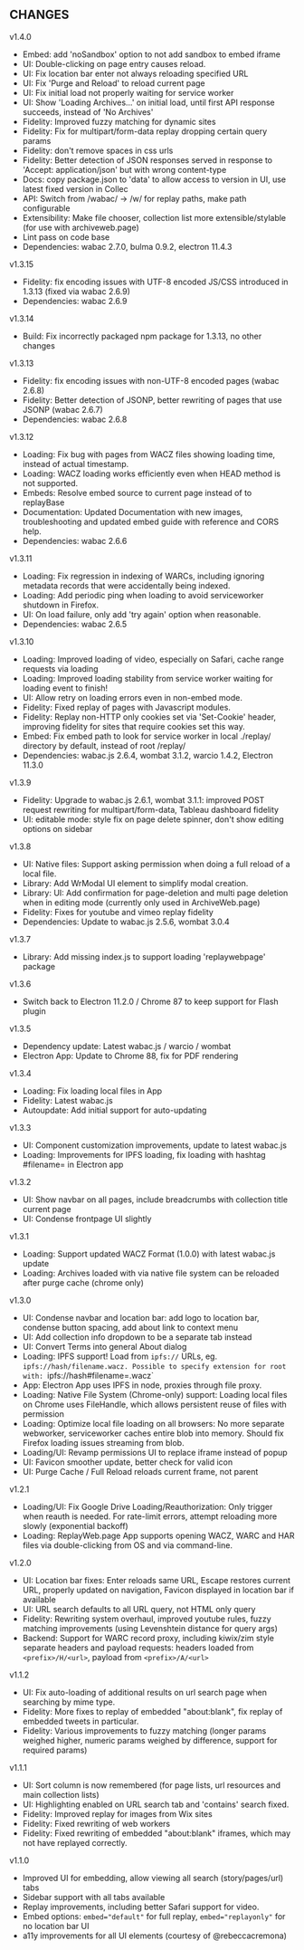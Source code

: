 ## CHANGES

v1.4.0
- Embed: add 'noSandbox' option to not add sandbox to embed iframe
- UI: Double-clicking on page entry causes reload.
- UI: Fix location bar enter not always reloading specified URL
- UI: Fix 'Purge and Reload' to reload current page
- UI: Fix initial load not properly waiting for service worker
- UI: Show 'Loading Archives...' on initial load, until first API response succeeds, instead of 'No Archives'
- Fidelity: Improved fuzzy matching for dynamic sites
- Fidelity: Fix for multipart/form-data replay dropping certain query params
- Fidelity: don't remove spaces in css urls
- Fidelity: Better detection of JSON responses served in response to 'Accept: application/json' but with wrong content-type
- Docs: copy package.json to 'data' to allow access to version in UI, use latest fixed version in Collec
- API: Switch from /wabac/ -> /w/ for replay paths, make path configurable
- Extensibility: Make file chooser, collection list more extensible/stylable (for use with archiveweb.page)
- Lint pass on code base
- Dependencies: wabac 2.7.0, bulma 0.9.2, electron 11.4.3

v1.3.15
- Fidelity: fix encoding issues with UTF-8 encoded JS/CSS introduced in 1.3.13 (fixed via wabac 2.6.9)
- Dependencies: wabac 2.6.9

v1.3.14
- Build: Fix incorrectly packaged npm package for 1.3.13, no other changes

v1.3.13
- Fidelity: fix encoding issues with non-UTF-8 encoded pages (wabac 2.6.8)
- Fidelity: Better detection of JSONP, better rewriting of pages that use JSONP (wabac 2.6.7)
- Dependencies: wabac 2.6.8

v1.3.12
- Loading: Fix bug with pages from WACZ files showing loading time, instead of actual timestamp.
- Loading: WACZ loading works efficiently even when HEAD method is not supported.
- Embeds: Resolve embed source to current page instead of to replayBase
- Documentation: Updated Documentation with new images, troubleshooting and updated embed guide with reference and CORS help.
- Dependencies: wabac 2.6.6

v1.3.11
- Loading: Fix regression in indexing of WARCs, including ignoring metadata records that were accidentally being indexed.
- Loading: Add periodic ping when loading to avoid serviceworker shutdown in Firefox.
- UI: On load failure, only add 'try again' option when reasonable.
- Dependencies: wabac 2.6.5

v1.3.10
- Loading: Improved loading of video, especially on Safari, cache range requests via loading
- Loading: Improved loading stability from service worker waiting for loading event to finish!
- UI: Allow retry on loading errors even in non-embed mode.
- Fidelity: Fixed replay of pages with Javascript modules.
- Fidelity: Replay non-HTTP only cookies set via 'Set-Cookie' header, improving fidelity for sites that require cookies set this way.
- Embed: Fix embed path to look for service worker in local ./replay/ directory by default, instead of root /replay/
- Dependencies: wabac.js 2.6.4, wombat 3.1.2, warcio 1.4.2, Electron 11.3.0

v1.3.9
- Fidelity: Upgrade to wabac.js 2.6.1, wombat 3.1.1: improved POST request rewriting for multipart/form-data, Tableau dashboard fidelity
- UI: editable mode: style fix on page delete spinner, don't show editing options on sidebar

v1.3.8
- UI: Native files: Support asking permission when doing a full reload of a local file.
- Library: Add WrModal UI element to simplify modal creation.
- Library: UI: Add confirmation for page-deletion and multi page deletion when in editing mode (currently only used in ArchiveWeb.page)
- Fidelity: Fixes for youtube and vimeo replay fidelity
- Dependencies: Update to wabac.js 2.5.6, wombat 3.0.4

v1.3.7
- Library: Add missing index.js to support loading 'replaywebpage' package

v1.3.6
- Switch back to Electron 11.2.0 / Chrome 87 to keep support for Flash plugin

v1.3.5
- Dependency update: Latest wabac.js / warcio / wombat
- Electron App: Update to Chrome 88, fix for PDF rendering

v1.3.4
- Loading: Fix loading local files in App
- Fidelity: Latest wabac.js
- Autoupdate: Add initial support for auto-updating

v1.3.3
- UI: Component customization improvements, update to latest wabac.js
- Loading: Improvements for IPFS loading, fix loading with hashtag #filename= in Electron app

v1.3.2
- UI: Show navbar on all pages, include breadcrumbs with collection title current page
- UI: Condense frontpage UI slightly

v1.3.1
- Loading: Support updated WACZ Format (1.0.0) with latest wabac.js update
- Loading: Archives loaded with via native file system can be reloaded after purge cache (chrome only)

v1.3.0
- UI: Condense navbar and location bar: add logo to location bar, condense button spacing, add about link to context menu
- UI: Add collection info dropdown to be a separate tab instead
- UI: Convert Terms into general About dialog
- Loading: IPFS support! Load from `ipfs://` URLs, eg. `ipfs://hash/filename.wacz. Possible to specify extension for root with: `ipfs://hash#filename=.wacz`
- App: Electron App uses IPFS in node, proxies through file proxy.
- Loading: Native File System (Chrome-only) support: Loading local files on Chrome uses FileHandle, which allows persistent reuse of files with permission
- Loading: Optimize local file loading on all browsers: No more separate webworker, serviceworker caches entire blob into memory. Should fix Firefox loading issues streaming from blob.
- Loading/UI: Revamp permissions UI to replace iframe instead of popup
- UI: Favicon smoother update, better check for valid icon
- UI: Purge Cache / Full Reload reloads current frame, not parent

v1.2.1
- Loading/UI: Fix Google Drive Loading/Reauthorization: Only trigger when reauth is needed. For rate-limit errors, attempt reloading more slowly (exponential backoff)
- Loading: ReplayWeb.page App supports opening WACZ, WARC and HAR files via double-clicking from OS and via command-line.

v1.2.0
- UI: Location bar fixes: Enter reloads same URL, Escape restores current URL, properly updated on navigation, Favicon displayed in location bar if available
- UI: URL search defaults to all URL query, not HTML only query
- Fidelity: Rewriting system overhaul, improved youtube rules, fuzzy matching improvements (using Levenshtein distance for query args)
- Backend: Support for WARC record proxy, including kiwix/zim style separate headers and payload requests: headers loaded from `<prefix>/H/<url>`, payload from `<prefix>/A/<url>`


v1.1.2
- UI: Fix auto-loading of additional results on url search page when searching by mime type.
- Fidelity: More fixes to replay of embedded "about:blank", fix replay of embedded tweets in particular.
- Fidelity: Various improvements to fuzzy matching (longer params weighed higher, numeric params weighed by difference, support for required params)


v1.1.1

- UI: Sort column is now remembered (for page lists, url resources and main collection lists)
- UI: Highlighting enabled on URL search tab and 'contains' search fixed.
- Fidelity: Improved replay for images from Wix sites
- Fidelity: Fixed rewriting of web workers
- Fidelity: Fixed rewriting of embedded "about:blank" iframes, which may not have replayed correctly.


v1.1.0

- Improved UI for embedding, allow viewing all search (story/pages/url) tabs
- Sidebar support with all tabs available
- Replay improvements, including better Safari support for video.
- Embed options: `embed="default"` for full replay, `embed="replayonly"` for no location bar UI
- a11y improvements for all UI elements (courtesy of @rebeccacremona)
